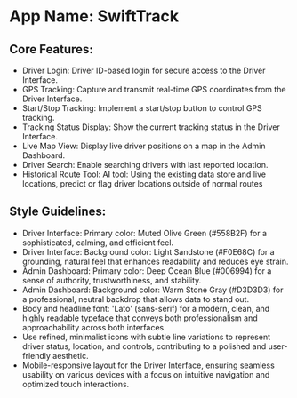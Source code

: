 # **App Name**: SwiftTrack

## Core Features:

- Driver Login: Driver ID-based login for secure access to the Driver Interface.
- GPS Tracking: Capture and transmit real-time GPS coordinates from the Driver Interface.
- Start/Stop Tracking: Implement a start/stop button to control GPS tracking.
- Tracking Status Display: Show the current tracking status in the Driver Interface.
- Live Map View: Display live driver positions on a map in the Admin Dashboard.
- Driver Search: Enable searching drivers with last reported location.
- Historical Route Tool: AI tool: Using the existing data store and live locations, predict or flag driver locations outside of normal routes

## Style Guidelines:

- Driver Interface: Primary color: Muted Olive Green (#558B2F) for a sophisticated, calming, and efficient feel.
- Driver Interface: Background color: Light Sandstone (#F0E68C) for a grounding, natural feel that enhances readability and reduces eye strain.
- Admin Dashboard: Primary color: Deep Ocean Blue (#006994) for a sense of authority, trustworthiness, and stability.
- Admin Dashboard: Background color: Warm Stone Gray (#D3D3D3) for a professional, neutral backdrop that allows data to stand out.
- Body and headline font: 'Lato' (sans-serif) for a modern, clean, and highly readable typeface that conveys both professionalism and approachability across both interfaces.
- Use refined, minimalist icons with subtle line variations to represent driver status, location, and controls, contributing to a polished and user-friendly aesthetic.
- Mobile-responsive layout for the Driver Interface, ensuring seamless usability on various devices with a focus on intuitive navigation and optimized touch interactions.